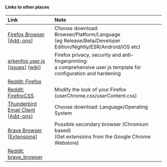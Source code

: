 #### Links to other places

| Link | Note |
| :--------------------------- | :-------------------------------------------------------- |
| [Firefox Browser](https://www.mozilla.org/firefox/all/)<br>\[[Add-ons](https://addons.mozilla.org/)\] | Choose download: Browser/Platform/Language<br>(eg Release/Beta/Developer Edition/Nightly/ESR/Android/iOS etc) |
| [arkenfox user.js](https://github.com/arkenfox/user.js)<br>\[[issues](https://github.com/arkenfox/user.js/issues?q=sort%3Aupdated-desc)\] \[[wiki](https://github.com/arkenfox/user.js/wiki)\] | Firefox privacy, security and anti-fingerprinting:<br> a comprehensive user.js template for configuration and hardening |
| [Reddit: Firefox](https://old.reddit.com/r/firefox/) | |
| [Reddit: FirefoxCSS](https://old.reddit.com/r/FirefoxCSS/) | Modify the look of your Firefox (userChrome.css/userContent.css) |
| [Thunderbird Email Client](https://www.thunderbird.net/thunderbird/all/)<br>\[[Add-ons](https://addons.thunderbird.net/)\] | Choose download: Language/Operating System |
| [Brave Browser](https://github.com/brave/brave-browser)<br>\[[Extensions](https://chrome.google.com/webstore/category/extensions)\] | Possible secondary browser (Chromium based)<br>(Get extensions from the Google Chrome Webstore) |
| [Reddit: brave_browser](https://old.reddit.com/r/brave_browser/) | |
